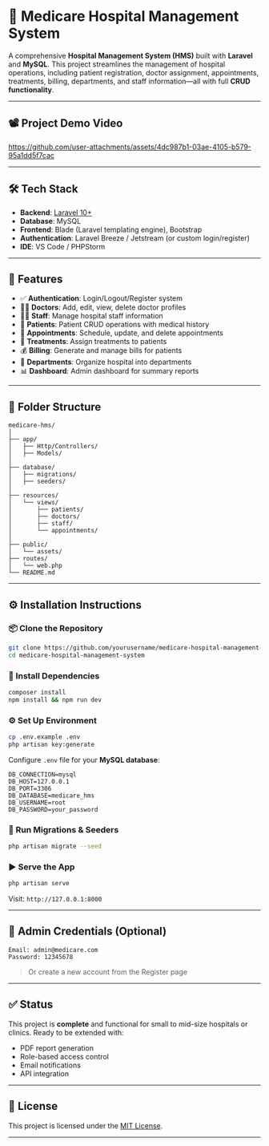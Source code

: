 # 🏥 Medicare Hospital Management System

A comprehensive **Hospital Management System (HMS)** built with **Laravel** and **MySQL**. This project streamlines the management of hospital operations, including patient registration, doctor assignment, appointments, treatments, billing, departments, and staff information—all with full **CRUD functionality**.

---

## 📽️ Project Demo Video


https://github.com/user-attachments/assets/4dc987b1-03ae-4105-b579-95a1dd5f7cac



---

## 🛠️ Tech Stack

- **Backend**: [Laravel 10+](https://laravel.com/)
- **Database**: MySQL
- **Frontend**: Blade (Laravel templating engine), Bootstrap
- **Authentication**: Laravel Breeze / Jetstream (or custom login/register)
- **IDE**: VS Code / PHPStorm

---

## 🔧 Features

- ✅ **Authentication**: Login/Logout/Register system
- 👨‍⚕️ **Doctors**: Add, edit, view, delete doctor profiles
- 🧑‍💼 **Staff**: Manage hospital staff information
- 🧾 **Patients**: Patient CRUD operations with medical history
- 📅 **Appointments**: Schedule, update, and delete appointments
- 💊 **Treatments**: Assign treatments to patients
- 💰 **Billing**: Generate and manage bills for patients
- 🏥 **Departments**: Organize hospital into departments
- 📊 **Dashboard**: Admin dashboard for summary reports

---

## 📁 Folder Structure

```
medicare-hms/
│
├── app/
│   ├── Http/Controllers/
│   ├── Models/
│
├── database/
│   ├── migrations/
│   ├── seeders/
│
├── resources/
│   └── views/
│       ├── patients/
│       ├── doctors/
│       ├── staff/
│       └── appointments/
│
├── public/
│   └── assets/
├── routes/
│   └── web.php
└── README.md
```

---

## ⚙️ Installation Instructions

### 📦 Clone the Repository

```bash
git clone https://github.com/yourusername/medicare-hospital-management-system.git
cd medicare-hospital-management-system
```

### 🧪 Install Dependencies

```bash
composer install
npm install && npm run dev
```

### ⚙️ Set Up Environment

```bash
cp .env.example .env
php artisan key:generate
```

Configure `.env` file for your **MySQL database**:

```env
DB_CONNECTION=mysql
DB_HOST=127.0.0.1
DB_PORT=3306
DB_DATABASE=medicare_hms
DB_USERNAME=root
DB_PASSWORD=your_password
```

### 🧬 Run Migrations & Seeders

```bash
php artisan migrate --seed
```

### ▶️ Serve the App

```bash
php artisan serve
```

Visit: `http://127.0.0.1:8000`

---

## 🔐 Admin Credentials (Optional)

```text
Email: admin@medicare.com
Password: 12345678
```

> Or create a new account from the Register page

---

## ✅ Status

This project is **complete** and functional for small to mid-size hospitals or clinics. Ready to be extended with:

- PDF report generation
- Role-based access control
- Email notifications
- API integration

---


## 📄 License

This project is licensed under the [MIT License](LICENSE).

---

